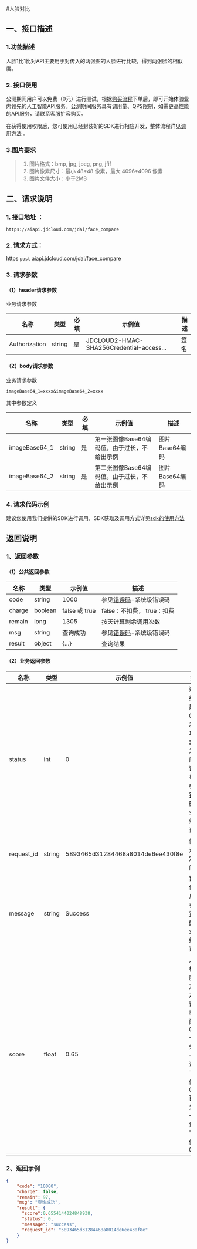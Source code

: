 #人脸对比

## 一、接口描述 

### 1.功能描述

人脸1比1比对API主要用于对传入的两张图的人脸进行比较，得到两张脸的相似度。

### 2. 接口使用 

公测期间用户可以免费（0元）进行测试，根据[购买流程](../Pricing/Purchase-Process.md)下单后，即可开始体验业内领先的人工智能API服务。公测期间服务具有调用量、QPS限制，如需更高性能的API服务，请联系客服扩容购买。


在获得使用权限后，您可使用已经封装好的SDK进行相应开发，整体流程详见[调用方法](../Operation-Guide/call-methods.md)  。

### 3.图片要求

> 1. 图片格式：bmp, jpg, jpeg, png, jfif
> 2. 图片像素尺寸：最小 48\*48 像素，最大 4096\*4096 像素
> 3. 图片文件大小：小于2MB

## 二、请求说明

### 1. 接口地址 ：

```
https://aiapi.jdcloud.com/jdai/face_compare
```

### 2. 请求方式：
  
https `post` aiapi.jdcloud.com/jdai/face_compare

### 3. 请求参数  
 
#### （1）header请求参数
业务请求参数

名称 | 类型 | 必填 | 示例值 | 描述
------|-----|-----|-----|-----
Authorization | string | 是 | JDCLOUD2-HMAC-SHA256Credential=access... | 签名

#### （2）body请求参数
业务请求参数
```
imageBase64_1=xxxx&imageBase64_2=xxxx
```
其中参数定义

名称 | 类型 | 必填 | 示例值 | 描述
------|-----|-----|-----|-----
imageBase64_1 | string | 是 | 第一张图像Base64编码值，由于过长，不给出示例 | 图片Base64编码
imageBase64_2 | string | 是 | 第二张图像Base64编码值，由于过长，不给出示例 | 图片Base64编码


### 4. 请求代码示例
建议您使用我们提供的SDK进行调用，SDK获取及调用方式详见[sdk的使用方法](../Operation-Guide/Use-Sdk.md)
 
## 返回说明

### 1、返回参数
#### （1）公共返回参数

名称 | 类型 | 示例值 | 描述
------|-----|-----|-----
code | string | 1000 | 参见[错误码](Error-Code.md)-系统级错误码
charge | boolean | false 或 true | false：不扣费， true：扣费
remain | long | 1305 | 按天计算剩余调用次数
msg | string | 查询成功 | 参见[错误码](Error-Code.md)-系统级错误码
result | object | {...} | 查询结果


#### （2）业务返回参数

名称 | 类型 | 示例值 | 描述
-----|-----|-----|-----
status | int | 0 | 返回结果，0表示成功；非0为对应错误号，参见[错误码](Error-Code.md)-业务级错误码
request_id | string | 5893465d31284468a8014de6ee430f8e | 便于双方定位问题
message | string | Success | 错误信息，参见[错误码](Error-Code.md)-业务级错误码
score | float | 0.65 | 人脸相似度：万分之一误识率下阈值: 0.49,十万分之一误识率下阈值: 0.54, 百万分之一误识率下阈值：0.58


### 2、返回示例 

```JSON
{
	"code": "10000",
    "charge": false,
    "remain": 97,
    "msg": "查询成功",
    "result": {
      "score":0.6554144024848938,
      "status": 0, 
      "message": "success",
      "request_id": "5893465d31284468a8014de6ee430f8e"
    }
}
```

